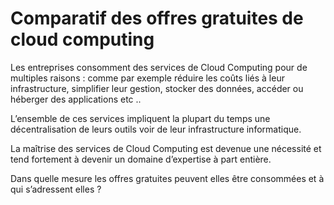 # Comparatif des offres gratuites de cloud computing

Les entreprises consomment des services de Cloud Computing pour de multiples raisons : comme par exemple réduire les coûts liés à leur infrastructure, simplifier leur gestion, stocker des données, accéder ou
héberger des applications etc ..

L’ensemble de ces services impliquent la plupart du temps une décentralisation de leurs outils voir de leur infrastructure informatique.

La maîtrise des services de Cloud Computing est devenue une nécessité et tend fortement à devenir un domaine d’expertise à part entière.

Dans quelle mesure les offres gratuites peuvent elles être consommées et à qui s’adressent elles ?
